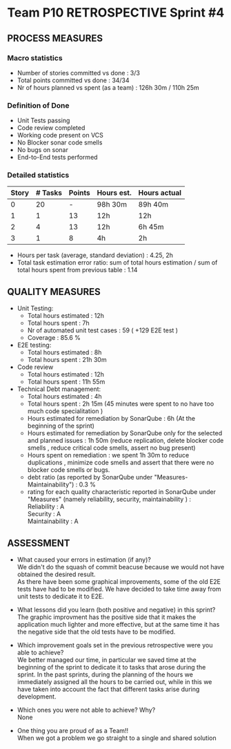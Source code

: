 Team P10 RETROSPECTIVE Sprint #4
=====================================

## PROCESS MEASURES 

### Macro statistics

- Number of stories committed vs done : 3/3
- Total points committed vs done : 34/34
- Nr of hours planned vs spent (as a team) : 126h 30m  / 110h 25m 


### Definition of Done
- Unit Tests passing
- Code review completed
- Working code present on VCS
- No Blocker sonar code smells
- No bugs on sonar
- End-to-End tests performed



### Detailed statistics

| Story  | # Tasks | Points | Hours est. | Hours actual |
|--------|---------|--------|------------|--------------|
| 0      |    20     |    -   |   98h 30m      |  89h 40m   |
| 1      |   1     |   13    |   12h        |    12h        |
| 2      |    4    |  13   |    12h      |     6h 45m       |
| 3      |     1    |   8   |     4h     |     2h      |




- Hours per task (average, standard deviation) : 4.25, 2h
- Total task estimation error ratio: sum of total hours estimation / sum of total hours spent from previous table : 1.14

  
## QUALITY MEASURES 

- Unit Testing:
  - Total hours estimated : 12h
  - Total hours spent : 7h
  - Nr of automated unit test cases : 59 ( +129 E2E test )
  - Coverage  : 85.6 %
- E2E testing:
  - Total hours estimated : 8h
  - Total hours spent : 21h 30m
- Code review 
  - Total hours estimated : 12h
  - Total hours spent : 11h 55m
- Technical Debt management:
  - Total hours estimated : 4h 
  - Total hours spent : 2h 15m (45 minutes were spent to no have too much code specialitation )
  - Hours estimated for remediation by SonarQube : 6h  (At the beginning of the sprint)
  - Hours estimated for remediation by SonarQube only for the selected and planned issues : 1h 50m (reduce replication, delete blocker code smells , reduce critical code smells, assert no bug present) 
  - Hours spent on remediation  : we spent 1h 30m to reduce duplications , minimize code smells and assert that there were no blocker code smells or bugs.
  - debt ratio (as reported by SonarQube under "Measures-Maintainability") : 0.3 %
  - rating for each quality characteristic reported in SonarQube under "Measures" (namely reliability, security, maintainability ) :
  <br>Reliability : A <br>Security : A
  <br>Maintainability : A
  
## ASSESSMENT

- What caused your errors in estimation (if any)? <br>
We didn't do the squash of commit beacuse because we would not have obtained the desired result.<br>
As there have been some graphical improvements, some of the old E2E tests have had to be modified. We have decided to take time away from unit tests to dedicate it to E2E.



- What lessons did you learn (both positive and negative) in this sprint? <br>
The graphic improvment has the positive side that it makes the application much lighter and more effective, but at the same time it has the negative side that the old tests have to be modified.

- Which improvement goals set in the previous retrospective were you able to achieve? <br>
  We better managed our time, in particular we saved time at the beginning of the sprint to dedicate it to tasks that arose during the sprint.
  In the past sprints, during the planning of the hours we immediately assigned all the hours to be carried out, while in this we have taken into account the fact that different   tasks arise during development.  

- Which ones you were not able to achieve? Why?<br> 
  None

- One thing you are proud of as a Team!!<br>
When we got a problem we go straight to a single and shared solution
